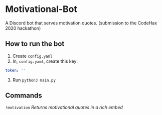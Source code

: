 # Motivational-Bot

A Discord bot that serves motivation quotes. (submission to the CodeHax 2020 hackathon)

## How to run the bot

1. Create `config.yaml`
2. In, `config.yaml`, create this key:

```yaml
token: '' 
```

3. Run `python3 main.py`

## Commands

`!motivation` *Returns motivational quotes in a rich embed*


